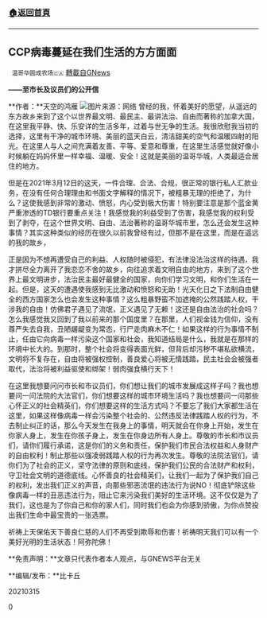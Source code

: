 ###  [:house:返回首頁](https://github.com/ourhimalayas/txt)
---

## CCP病毒蔓延在我们生活的方方面面
` 温哥华圆成农场🇨🇦` [轉載自GNews](https://gnews.org/zh-hans/978682/)

**——至市长及议员们的公开信**

**作者：**天空的鸿雁
![]()![](https://gnews.org/wp-content/uploads/2021/03/capture-14-10-1080x720-1.jpg)图片来源：网络
曾经的我，怀着美好的愿望，从遥远的东方故乡来到了这个以世界最文明、最民主、最讲法治、自由而著称的加拿大国，在这里我平静、快、乐安详的生活多年，过着与世无争的生活。我很欣慰我当初的选择，这里有干净的城市环境、美丽的蓝天白云，清洁甜美的空气和温暖四射的阳光。在这里人与人之间充满着友善、平等、爱意和尊重，在这里生活感觉就好像小时候躺在妈妈怀里一样幸福、温暖、安全！这就是美丽的温哥华城，人类最适合居住的地方。

但是在2021年3月12日的这天，一件合理、合法、合规，很正常的银行私人汇款业务，在没有任何合理理由和书面文字解释的情况下，被粗暴无理的拒绝了，为什么？这使我感到非常的激动、愤怒，内心受到极大伤害！特别要注意是那个蓝金黄严重渗透的TD银行要重点关注！我感觉我的利益受到了伤害，我感觉我的权利受到了剥夺，在这个世界文明、自由、法治著称的温哥华城市里，怎么还会发生这种事情？其实这种类似的经历在很久以前我曾经有过，但那不是在这里，而是在遥远的我的故乡，

正是因为不想再遭受自己的利益、人权随时被侵犯，有法律没法治这样的待遇，我才拼尽全力离开了我恋恋不舍的故乡，向往追求着文明自由的地方，来到了这个世界上最文明进步，法治民主最好最健全的国家，向你们学习文明，和你们生活在一起。但是，这天的遭遇使我感到无比激动和愤怒和无助！光天化日之下法制自由健全的西方国家怎么也会发生这种事情？这么粗暴野蛮不加遮掩的公然践踏人权，干涉我的自由！仿佛君子遇见了流氓，正义遇见了无赖！这还是自由法治的社会吗？怎么我感觉我又回到了我以前来的那个国度里？在那里，人们视金钱为信仰，没有尊严失去自我，丑陋龌龊变为常态，行尸走肉麻木不仁！如果这样的行为事情不制止，任由它向病毒一样污染这个国家和社会，我知道结局是什么，我就是在那样的环境中长大的。到那时，整个社会将变得表面光鲜，但背后却污秽不堪私欲横流，文明将不复存在，自由将被强权控制，善良爱心将被无情践踏，民主社会会被强者取代，法治将被利益驱使和绑架！弱肉强食横行天下！

在这里我想要问问市长和市议员们，你们想让我们的城市发展成这样子吗？我也想要问一问法院的大法官们，你们想要这样的城市环境生活吗？我也想要问一问那些心怀正义的社会精英们，你们想要这样的生活方式吗？不要忘了我们大家都生活在这里，如果这样像病毒一样会污染整个社会的、公然违反法律践踏人权的行为，不去制止纠正的话，那么今天发生在我身上的事情，明天就会在你身上开始，发生在你家人身上，发生在你孩子身上，发生在你身边所有人身上。尊敬的市长和市议员们，请你们履行承诺，这是你们的义务和责任，保护我们市民合法权益和人身财产的自由权利！制止那些以强凌弱践踏人权的行为再次发生。尊敬的法院法官们，请你们为了社会的正义，坚守法律的原则和底线，保护我们公民的合法财产和权利，守卫社会文明的道德底线。心怀善良的社会精英们，让我们一起为了保护我们自己的权利，发出我们正义的声音，向那些邪恶流氓的违法行为说NO！彻底铲除这些像病毒一样的丑恶违法行为，阻止它来污染我们美好的生活环境。这不仅仅是为了我们，这也是为了你自己和你的家人们，同时我们也会为你感到骄傲，为你点赞投出我们生命中最宝贵的一张选票。

祈祷上天保佑天下善良仁慈的人们不再受到欺辱和伤害！祈祷明天我们可以有一个美好光明的生活状态！阿弥陀佛！

**免责声明：**文章只代表作者本人观点，与GNEWS平台无关

**编辑/发布：**比卡丘

20210315

0
